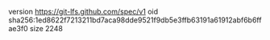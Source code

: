 version https://git-lfs.github.com/spec/v1
oid sha256:1ed8622f7213211bd7aca98dde9521f9db5e3ffb63191a61912abf6b6ffae3f0
size 2248

